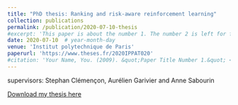 ```yaml
---
title: "PhD thesis: Ranking and risk-aware reinforcement learning"
collection: publications
permalink: /publication/2020-07-10-thesis
#excerpt: 'This paper is about the number 1. The number 2 is left for future work.'
date: 2020-07-10  # year-month-day
venue: 'Institut polytechnique de Paris'
paperurl: 'https://www.theses.fr/2020IPPAT020'
#citation: 'Your Name, You. (2009). &quot;Paper Title Number 1.&quot; <i>Journal 1</i>. 1(1).'
---
```

supervisors: Stephan Clémençon, Aurélien Garivier and Anne Sabourin

[Download my thesis here](https://www.theses.fr/2020IPPAT020)
